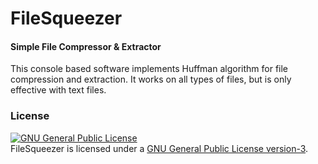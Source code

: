 # FileSqueezer
#### Simple File Compressor & Extractor

This console based software implements Huffman algorithm for file compression and extraction. It works on all types of files, but is only effective with text files.

### License
<a rel="license" href="http://www.gnu.org/licenses/gpl.html"><img alt="GNU General Public License" style="border-width:0" src="http://www.gnu.org/graphics/gplv3-88x31.png" /></a><br/>FileSqueezer is licensed under a <a rel="license" href="http://www.gnu.org/licenses/gpl.html">GNU General Public License version-3</a>.

